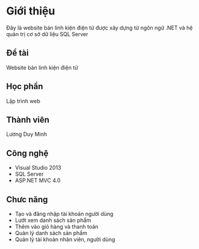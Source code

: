 # Giới thiệu
Đây là website bán linh kiện điện tử được xây dựng từ ngôn ngữ .NET và hệ quản trị cơ sở dữ liệu SQL Server

## Đề tài
Website bán linh kiện điện tử

## Học phần
Lập trình web

## Thành viên
Lương Duy Minh

## Công nghệ
+ Visual Studio 2013
+ SQL Server
+ ASP.NET MVC 4.0
  
## Chưc năng
+ Tạo và đăng nhập tài khoản người dùng
+ Lướt xem danh sách sản phẩm
+ Thêm vào giỏ hàng và thanh toán
+ Quản lý danh sách sản phẩm
+ Quản lý tài khoản nhân viên, người dùng
